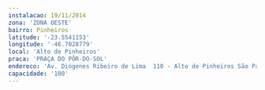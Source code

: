 ```yaml
---
instalacao: 19/11/2014
zona: 'ZONA OESTE'
bairro: Pinheiros
latitude: '-23.5541153'
longitude: '-46.7028779'
local: 'Alto de Pinheiros'
praca: 'PRAÇA DO PÔR-DO-SOL'
endereco: 'Av. Diógenes Ribeiro de Lima  110 - Alto de Pinheiros São Paulo  05458-000'
capacidade: '100'
---
```

